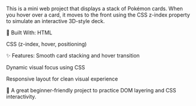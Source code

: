 This is a mini web project that displays a stack of Pokémon cards. When you hover over a card, it moves to the front using the CSS z-index property to simulate an interactive 3D-style deck.

🔧 Built With:
HTML

CSS (z-index, hover, positioning)

✨ Features:
Smooth card stacking and hover transition

Dynamic visual focus using CSS

Responsive layout for clean visual experience

📌 A great beginner-friendly project to practice DOM layering and CSS interactivity.
